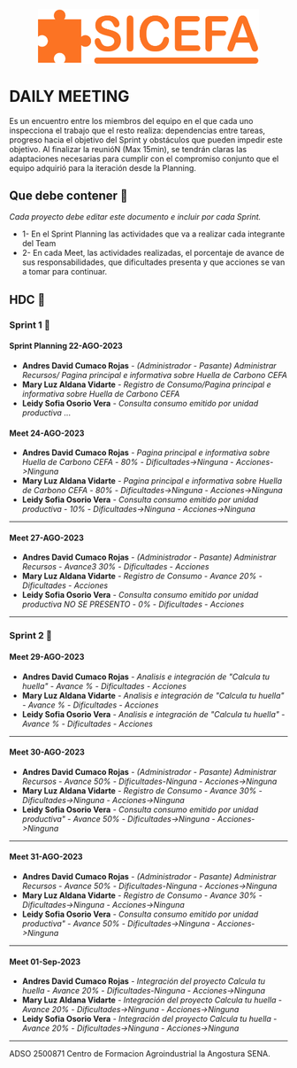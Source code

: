 <p align="center"><a href="https://laravel.com" target="_blank"><img src="https://github.com/dmendezp/sicefa/blob/fabrica/public/general/images/Group1.png" width="400"></a></p>

# DAILY MEETING

Es un encuentro entre los miembros del equipo en el que cada uno inspecciona el trabajo que el resto realiza: dependencias entre tareas, progreso hacia el objetivo del Sprint y obstáculos que pueden impedir este objetivo. Al finalizar la reunióN (Max 15min), se tendrán claras las adaptaciones necesarias para cumplir con el compromiso conjunto que el equipo adquirió para la iteración desde la Planning.

## Que debe contener 🚀

_Cada proyecto debe editar este documento e incluir por cada Sprint._
*  1- En el Sprint Planning las actividades que va a realizar cada integrante del Team
*  2- En cada Meet, las actividades realizadas, el porcentaje de avance de sus responsabilidades, que dificultades presenta y que acciones se van a tomar para continuar.

<!-- Mira **Deployment** para conocer como desplegar el proyecto. -->
## HDC 📌

### Sprint 1 🔄
#### Sprint Planning 22-AGO-2023
* **Andres David Cumaco Rojas** - *(Administrador - Pasante) Administrar Recursos/ Pagina principal e informativa sobre Huella de Carbono CEFA*
* **Mary Luz Aldana Vidarte** - *Registro de Consumo/Pagina principal e informativa sobre Huella de Carbono CEFA*
* **Leidy Sofia Osorio Vera** - *Consulta consumo emitido por unidad productiva*
...
#### Meet 24-AGO-2023
* **Andres David Cumaco Rojas** - *Pagina principal e informativa sobre Huella de Carbono CEFA* - *80%* - *Dificultades->Ninguna* - *Acciones->Ninguna*
* **Mary Luz Aldana Vidarte** - *Pagina principal e informativa sobre Huella de Carbono CEFA* - *80%* - *Dificultades->Ninguna* - *Acciones->Ninguna*
* **Leidy Sofia Osorio Vera** - *Consulta consumo emitido por unidad productiva* - *10%* - *Dificultades->Ninguna* - *Acciones->Ninguna*

---
#### Meet 27-AGO-2023
* **Andres David Cumaco Rojas** - *(Administrador - Pasante) Administrar Recursos* - *Avance3 30%* - *Dificultades* - *Acciones*
* **Mary Luz Aldana Vidarte** - *Registro de Consumo* - *Avance 20%* - *Dificultades* - *Acciones*
* **Leidy Sofia Osorio Vera** - *Consulta consumo emitido por unidad productiva NO SE PRESENTO* - *0%* - *Dificultades* - *Acciones*
---

### Sprint 2 🔄
#### Meet 29-AGO-2023
* **Andres David Cumaco Rojas** - *Analisis e integración de "Calcula tu huella"* - *Avance %* - *Dificultades* - *Acciones*
* **Mary Luz Aldana Vidarte** - *Analisis e integración de "Calcula tu huella"* - *Avance %* - *Dificultades* - *Acciones*
* **Leidy Sofia Osorio Vera** - *Analisis e integración de "Calcula tu huella"* - *Avance %* - *Dificultades* - *Acciones*
---
#### Meet 30-AGO-2023
* **Andres David Cumaco Rojas** - *(Administrador - Pasante) Administrar Recursos* - *Avance 50%* - *Dificultades-Ninguna* - *Acciones->Ninguna*
* **Mary Luz Aldana Vidarte** - *Registro de Consumo* - *Avance 30%* - *Dificultades->Ninguna* - *Acciones->Ninguna*
* **Leidy Sofia Osorio Vera** - *Consulta consumo emitido por unidad productiva"* - *Avance 50%* - *Dificultades->Ninguna* - *Acciones->Ninguna*
---

#### Meet 31-AGO-2023
* **Andres David Cumaco Rojas** - *(Administrador - Pasante) Administrar Recursos* - *Avance 50%* - *Dificultades-Ninguna* - *Acciones->Ninguna*
* **Mary Luz Aldana Vidarte** - *Registro de Consumo* - *Avance 30%* - *Dificultades->Ninguna* - *Acciones->Ninguna*
* **Leidy Sofia Osorio Vera** - *Consulta consumo emitido por unidad productiva"* - *Avance 50%* - *Dificultades->Ninguna* - *Acciones->Ninguna*
---
#### Meet 01-Sep-2023
* **Andres David Cumaco Rojas** - *Integración del proyecto Calcula tu huella* - *Avance 20%* - *Dificultades-Ninguna* - *Acciones->Ninguna*
* **Mary Luz Aldana Vidarte** - *Integración del proyecto Calcula tu huella* - *Avance 20%* - *Dificultades->Ninguna* - *Acciones->Ninguna*
* **Leidy Sofia Osorio Vera** - *Integración del proyecto Calcula tu huella* - *Avance 20%* - *Dificultades->Ninguna* - *Acciones->Ninguna*
---


ADSO 2500871
Centro de Formacion Agroindustrial la Angostura SENA.
